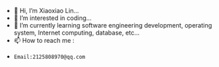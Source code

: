 - 👋 Hi, I’m Xiaoxiao Lin...
- 👀 I’m interested in coding...
- 🌱 I’m currently learning software engineering development, operating system, Internet computing, database, etc...
- 📫 How to reach me :
-     Email:2125808970@qq.com
<!---
SxLin0/SxLin0 is a ✨ special ✨ repository because its `README.md` (this file) appears on your GitHub profile.
You can click the Preview link to take a look at your changes.
--->
